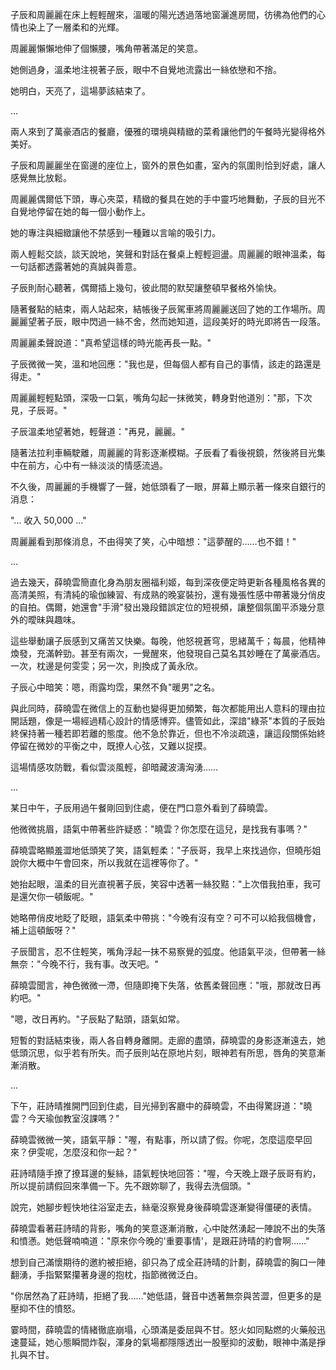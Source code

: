 子辰和周麗麗在床上輕輕醒來，溫暖的陽光透過落地窗灑進房間，彷彿為他們的心情也染上了一層柔和的光輝。

周麗麗懶懶地伸了個懶腰，嘴角帶著滿足的笑意。

她側過身，溫柔地注視著子辰，眼中不自覺地流露出一絲依戀和不捨。

她明白，天亮了，這場夢該結束了。

...

兩人來到了萬豪酒店的餐廳，優雅的環境與精緻的菜肴讓他們的午餐時光變得格外美好。

子辰和周麗麗坐在窗邊的座位上，窗外的景色如畫，室內的氛圍則恰到好處，讓人感覺無比放鬆。

周麗麗偶爾低下頭，專心夾菜，精緻的餐具在她的手中靈巧地舞動，子辰的目光不自覺地停留在她的每一個小動作上。

她的專注與細緻讓他不禁感到一種難以言喻的吸引力。

兩人輕鬆交談，談天說地，笑聲和對話在餐桌上輕輕迴盪。周麗麗的眼神溫柔，每一句話都透露著她的真誠與善意。

子辰則耐心聽著，偶爾插上幾句，彼此間的默契讓整頓早餐格外愉快。

隨著餐點的結束，兩人站起來，結帳後子辰駕車將周麗麗送回了她的工作場所。周麗麗望著子辰，眼中閃過一絲不舍，然而她知道，這段美好的時光即將告一段落。

周麗麗柔聲說道："真希望這樣的時光能再長一點。"

子辰微微一笑，溫和地回應："我也是，但每個人都有自己的事情，該走的路還是得走。"

周麗麗輕輕點頭，深吸一口氣，嘴角勾起一抹微笑，轉身對他道別："那，下次見，子辰哥。"

子辰溫柔地望著她，輕聲道："再見，麗麗。"

隨著法拉利車輛駛離，周麗麗的背影逐漸模糊。子辰看了看後視鏡，然後將目光集中在前方，心中有一絲淡淡的情感流過。

不久後，周麗麗的手機響了一聲，她低頭看了一眼，屏幕上顯示著一條來自銀行的消息：

"... 收入 50,000 ..."

周麗麗看到那條消息，不由得笑了笑，心中暗想："這夢醒的……也不錯！"

...

過去幾天，薛曉雲簡直化身為朋友圈福利姬，每到深夜便定時更新各種風格各異的高清美照，有清純的瑜伽練習、有成熟的晚宴裝扮，還有幾張性感中帶著幾分俏皮的自拍。偶爾，她還會"手滑"發出幾段錯誤定位的短視頻，讓整個氛圍平添幾分意外的曖昧與趣味。

這些舉動讓子辰感到又痛苦又快樂。每晚，他怒視蒼穹，思緒萬千；每晨，他精神煥發，充滿幹勁。甚至有兩次，一覺醒來，他發現自己莫名其妙睡在了萬豪酒店。一次，枕邊是何雯雯；另一次，則換成了黃永欣。

子辰心中暗笑：嗯，雨露均霑，果然不負"暖男"之名。

與此同時，薛曉雲在微信上的互動也變得更加頻繁，每次都能用出人意料的理由拉開話題，像是一場經過精心設計的情感博弈。儘管如此，深諳"綠茶"本質的子辰始終保持著一種若即若離的態度。他不急於靠近，但也不冷淡疏遠，讓這段關係始終停留在微妙的平衡之中，既撩人心弦，又難以捉摸。

這場情感攻防戰，看似雲淡風輕，卻暗藏波濤洶湧……

...

某日中午，子辰用過午餐剛回到住處，便在門口意外看到了薛曉雲。

他微微挑眉，語氣中帶著些許疑惑："曉雲？你怎麼在這兒，是找我有事嗎？"

薛曉雲略顯羞澀地低頭笑了笑，語氣輕柔："子辰哥，我早上來找過你，但曉彤姐說你大概中午會回來，所以我就在這裡等你了。" 

她抬起眼，溫柔的目光直視著子辰，笑容中透著一絲狡黠："上次借我拍車，我可是還欠你一頓飯呢。"

她略帶俏皮地眨了眨眼，語氣柔中帶挑："今晚有沒有空？可不可以給我個機會，補上這頓飯呀？"

子辰聞言，忍不住輕笑，嘴角浮起一抹不易察覺的弧度。他語氣平淡，但帶著一絲無奈："今晚不行，我有事。改天吧。"

薛曉雲聞言，神色微微一滯，但隨即掩下失落，依舊柔聲回應："哦，那就改日再約吧。"

"嗯，改日再約。"子辰點了點頭，語氣如常。

短暫的對話結束後，兩人各自轉身離開。走廊的盡頭，薛曉雲的身影逐漸遠去，她低頭沉思，似乎若有所失。而子辰則站在原地片刻，眼神若有所思，唇角的笑意漸漸消散。

...

下午，莊詩晴推開門回到住處，目光掃到客廳中的薛曉雲，不由得驚訝道："曉雲？今天瑜伽教室沒課嗎？"

薛曉雲微微一笑，語氣平靜："喔，有點事，所以請了假。你呢，怎麼這麼早回來？伊雯呢，怎麼沒和你一起？"

莊詩晴隨手撩了撩耳邊的髮絲，語氣輕快地回答："喔，今天晚上跟子辰哥有約，所以提前請假回來準備一下。先不跟妳聊了，我得去洗個頭。"

說完，她腳步輕快地往浴室走去，絲毫沒察覺身後薛曉雲逐漸變得僵硬的表情。

薛曉雲看著莊詩晴的背影，嘴角的笑意逐漸消散，心中陡然湧起一陣說不出的失落和憤懣。她低聲喃喃道："原來你今晚的'重要事情'，是跟莊詩晴的約會啊……"

想到自己滿懷期待的邀約被拒絕，卻只為了成全莊詩晴的計劃，薛曉雲的胸口一陣翻湧，手指緊緊攥著身邊的抱枕，指節微微泛白。

"你居然為了莊詩晴，拒絕了我……"她低語，聲音中透著無奈與苦澀，但更多的是壓抑不住的憤怒。

霎時間，薛曉雲的情緒徹底崩塌，心頭滿是委屈與不甘。怒火如同點燃的火藥般迅速蔓延，她心態瞬間炸裂，渾身的氣場都隱隱透出一股壓抑的波動，眼神中滿是掙扎與不甘。


